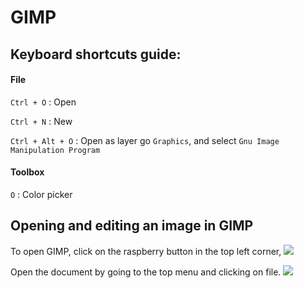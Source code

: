 # GIMP

## Keyboard shortcuts guide:


#### File
``` Ctrl + O ``` : Open

``` Ctrl + N ``` : New

``` Ctrl + Alt + O ``` : Open as layer go ``` Graphics ```, and select ```Gnu Image Manipulation Program```

#### Toolbox
``` O ``` : Color picker

## Opening and editing an image in GIMP

To open GIMP, click on the raspberry button in the top left corner,
![](gimp0_open.png)

Open the document by going to the top menu and clicking on file.
![](gimp2_open.png)
